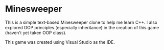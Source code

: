 # Minesweeper

This is a simple text-based Minesweeper clone to help me learn C++. I also explored OOP principles (especially inheritance) in the creation of this game (haven't yet taken OOP class).

This game was created using Visual Studio as the IDE.